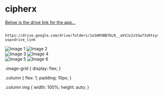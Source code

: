 # cipherx
<a href="[url](https://drive.google.com/drive/folders/1oSmRVBB7bLR__aVVJz2z5Sw73sRtsysi?usp=drive_link)">Below is the drive link for the app...</a>

      https://drive.google.com/drive/folders/1oSmRVBB7bLR__aVVJz2z5Sw73sRtsysi?usp=drive_link

<div class="image-grid">
  <div class="column">
    <img src="[IMAGE_URL_1](https://github-production-user-asset-6210df.s3.amazonaws.com/133399781/333297558-3a3a8698-9aa3-4584-8a14-b777787e5c2a.jpeg?X-Amz-Algorithm=AWS4-HMAC-SHA256&X-Amz-Credential=AKIAVCODYLSA53PQK4ZA%2F20240523%2Fus-east-1%2Fs3%2Faws4_request&X-Amz-Date=20240523T181917Z&X-Amz-Expires=300&X-Amz-Signature=fc31ec6b98e713c086933190e3cd718d5b4dce8ac2463fb837db103a09987b67&X-Amz-SignedHeaders=host&actor_id=133399781&key_id=0&repo_id=742817904)" alt="Image 1">
    <img src="[IMAGE_URL_2](https://github-production-user-asset-6210df.s3.amazonaws.com/133399781/333297540-b841b805-587a-4f5e-ba99-9ad3b5459f2f.jpeg?X-Amz-Algorithm=AWS4-HMAC-SHA256&X-Amz-Credential=AKIAVCODYLSA53PQK4ZA%2F20240523%2Fus-east-1%2Fs3%2Faws4_request&X-Amz-Date=20240523T181858Z&X-Amz-Expires=300&X-Amz-Signature=a850ee253038668af419e1682f95a23ae4c081340c10c5a5bddc4b9ed4e2a25b&X-Amz-SignedHeaders=host&actor_id=133399781&key_id=0&repo_id=742817904)" alt="Image 2">
  </div>
  <div class="column">
    <img src="[IMAGE_URL_3](https://github-production-user-asset-6210df.s3.amazonaws.com/133399781/333297533-fb58eb9e-9297-4cf3-91de-990a575aa64b.jpeg?X-Amz-Algorithm=AWS4-HMAC-SHA256&X-Amz-Credential=AKIAVCODYLSA53PQK4ZA%2F20240523%2Fus-east-1%2Fs3%2Faws4_request&X-Amz-Date=20240523T181850Z&X-Amz-Expires=300&X-Amz-Signature=01749215fd02146b4a892a2e69d7499d77ad7d2af24ac96f5dea6e60de1b7880&X-Amz-SignedHeaders=host&actor_id=133399781&key_id=0&repo_id=742817904)" alt="Image 3">
    <img src="[IMAGE_URL_4](https://github-production-user-asset-6210df.s3.amazonaws.com/133399781/333297608-5c074a3f-ba97-4755-8efe-646162b547c4.jpeg?X-Amz-Algorithm=AWS4-HMAC-SHA256&X-Amz-Credential=AKIAVCODYLSA53PQK4ZA%2F20240523%2Fus-east-1%2Fs3%2Faws4_request&X-Amz-Date=20240523T181908Z&X-Amz-Expires=300&X-Amz-Signature=a0970c68434e31ebafc3a784c8712adc15dd5f345d7f0e440302ac741fc7a794&X-Amz-SignedHeaders=host&actor_id=133399781&key_id=0&repo_id=742817904)" alt="Image 4">
  </div>
  <div class="column">
    <img src="[IMAGE_URL_5](https://github-production-user-asset-6210df.s3.amazonaws.com/133399781/333297578-8f693e5a-e833-4ec4-8506-0ae4a035e779.jpeg?X-Amz-Algorithm=AWS4-HMAC-SHA256&X-Amz-Credential=AKIAVCODYLSA53PQK4ZA%2F20240523%2Fus-east-1%2Fs3%2Faws4_request&X-Amz-Date=20240523T181839Z&X-Amz-Expires=300&X-Amz-Signature=0997559d8ef28d580efce8297f2bc98b1151a689a69e672fe01a5cc7301962c1&X-Amz-SignedHeaders=host&actor_id=133399781&key_id=0&repo_id=742817904)" alt="Image 5">
    <img src="[IMAGE_URL_6](https://github-production-user-asset-6210df.s3.amazonaws.com/133399781/333297587-419f4777-4f28-4d38-a8c2-db60f44b6261.jpeg?X-Amz-Algorithm=AWS4-HMAC-SHA256&X-Amz-Credential=AKIAVCODYLSA53PQK4ZA%2F20240523%2Fus-east-1%2Fs3%2Faws4_request&X-Amz-Date=20240523T181821Z&X-Amz-Expires=300&X-Amz-Signature=a8119e28b854f581a1fe827b5b274822ae378dba1060eb76b1b286c0cf5bd201&X-Amz-SignedHeaders=host&actor_id=133399781&key_id=0&repo_id=742817904)" alt="Image 6">
  </div>
</div>

.image-grid {
  display: flex;
}

.column {
  flex: 1;
  padding: 10px;
}

.column img {
  width: 100%;
  height: auto;
}
